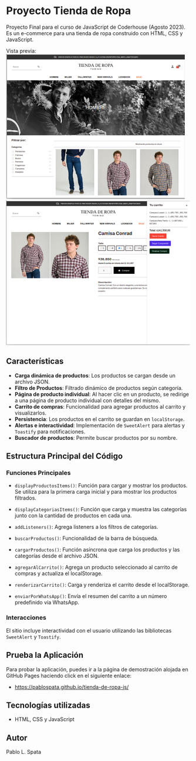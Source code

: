 # Proyecto Tienda de Ropa

Proyecto Final para el curso de JavaScript de Coderhouse (Agosto 2023). Es un e-commerce para una tienda de ropa construido con HTML, CSS y JavaScript.

Vista previa:
![Vista previa](./assets/imgs/vista-previa-1.png)
![Vista previa](./assets/imgs/vista-previa-2.png)

## Características

- **Carga dinámica de productos**: Los productos se cargan desde un archivo JSON.
- **Filtro de Productos**: Filtrado dinámico de productos según categoría.
- **Página de producto individual**: Al hacer clic en un producto, se redirige a una página de producto individual con detalles del mismo.
- **Carrito de compras**: Funcionalidad para agregar productos al carrito y visualizarlos.
- **Persistencia**: Los productos en el carrito se guardan en `localStorage`.
- **Alertas e interactividad**: Implementación de `SweetAlert` para alertas y `Toastify` para notificaciones.
- **Buscador de productos**: Permite buscar productos por su nombre.

## Estructura Principal del Código

### Funciones Principales

- `displayProductosItems()`: Función para cargar y mostrar los productos. Se utiliza para la primera carga inicial y para mostrar los productos filtrados.
  
- `displayCategoriasItems()`: Función que carga y muestra las categorías junto con la cantidad de productos en cada una.
  
- `addListeners()`: Agrega listeners a los filtros de categorías.

- `buscarProductos()`: Funcionalidad de la barra de búsqueda.

- `cargarProductos()`: Función asíncrona que carga los productos y las categorías desde el archivo JSON.

- `agregarAlCarrito()`: Agrega un producto seleccionado al carrito de compras y actualiza el localStorage.

- `renderizarCarrito()`: Carga y renderiza el carrito desde el localStorage.

- `enviarPorWhatsApp()`: Envía el resumen del carrito a un número predefinido vía WhatsApp.

### Interacciones

El sitio incluye interactividad con el usuario utilizando las bibliotecas `SweetAlert` y `Toastify`.

## Prueba la Aplicación

Para probar la aplicación, puedes ir a la página de demostración alojada en GitHub Pages haciendo click en el siguiente enlace:

* https://pablospata.github.io/tienda-de-ropa-js/


## Tecnologías utilizadas

- HTML, CSS y JavaScript

## Autor

Pablo L. Spata